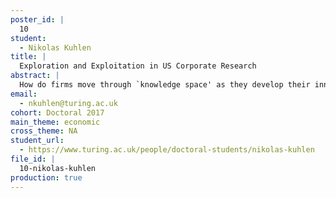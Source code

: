 ```yaml
---
poster_id: |
  10
student:
  - Nikolas Kuhlen
title: |
  Exploration and Exploitation in US Corporate Research
abstract: |
  How do firms move through `knowledge space' as they develop their innovations? We propose a method for tracking patterns of `exploration and exploitation' in firm patenting behaviour in the US for the period since 1920. Our exploration measure is constructed from the text of patents and involves the use of Bayesian surprise to measure how different current patent-based innovations are from the firm's existing portfolio. We find evidence of exploration patterns in firm behaviour that are distinct from other potentially correlated aspects of firm performance. We also document a robust association between our exploration measure and firm sales growth.
email:
  - nkuhlen@turing.ac.uk
cohort: Doctoral 2017
main_theme: economic
cross_theme: NA
student_url:
  - https://www.turing.ac.uk/people/doctoral-students/nikolas-kuhlen
file_id: |
  10-nikolas-kuhlen
production: true
---
```

